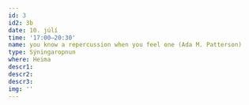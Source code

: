 ```yaml
---
id: 3
id2: 3b
date: 10. júlí
time: '17:00–20:30'
name: you know a repercussion when you feel one (Ada M. Patterson)
type: Sýningaropnun
where: Heima
descr1: 
descr2: 
descr3: 
img: ''
---
```

